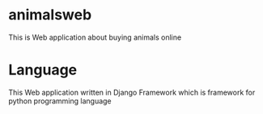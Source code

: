 # animalsweb
This is Web application about buying animals online 

# Language

This Web application written in Django Framework which is framework for python programming language 
